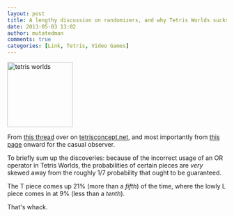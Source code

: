 ```yaml
---
layout: post
title: A lengthy discussion on randomizers, and why Tetris Worlds sucks
date: 2013-05-03 13:02
author: mutatedman
comments: true
categories: [Link, Tetris, Video Games]
---
```

<a href="http://samuelthomaservin.files.wordpress.com/2013/05/tetris-worlds.jpg"><img class="alignleft size-thumbnail wp-image-82" alt="tetris worlds" src="http://samuelthomaservin.files.wordpress.com/2013/05/tetris-worlds.jpg?w=150" width="150" height="150" /></a>

From <a href="http://tetrisconcept.net/forum/showthread.html?t=512">this thread</a> over on <a href="http://tetrisconcept.net/forum/">tetrisconcept.net</a>, and most importantly from <a href="http://tetrisconcept.net/forum/showthread.html?t=512&amp;page=10">this page</a> onward for the casual observer.

To briefly sum up the discoveries: because of the incorrect usage of an OR operator in Tetris Worlds, the probabilities of certain pieces are <em>very</em> skewed away from the roughly 1/7 probability that ought to be guaranteed.

The T piece comes up 21% (more than a <em>fifth</em>) of the time, where the lowly L piece comes in at 9% (less than a <em>tenth</em>).

That's whack.

